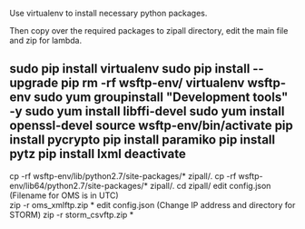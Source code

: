 Use virtualenv to install necessary python packages.  

Then copy over the required packages to zipall directory, edit the main file and zip for lambda.  

sudo pip install virtualenv
sudo pip install --upgrade pip
rm -rf wsftp-env/
virtualenv wsftp-env
sudo yum groupinstall "Development tools" -y
sudo yum install libffi-devel
sudo yum install openssl-devel
source wsftp-env/bin/activate
pip install pycrypto
pip install paramiko
pip install pytz
pip install lxml
deactivate
--
cp -rf wsftp-env/lib/python2.7/site-packages/* zipall/.
cp -rf wsftp-env/lib64/python2.7/site-packages/* zipall/.
cd zipall/
edit config.json 
(Filename for OMS is in UTC)  
zip -r oms_xmlftp.zip *
edit config.json 
(Change IP address and directory for STORM)
zip -r storm_csvftp.zip *

